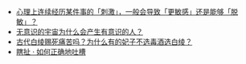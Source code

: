 + [心理上连续经历某件事的「刺激」，一般会导致「更敏感」还是能够「脱敏」？](https://daily.zhihu.com/story/9781615)
+ [无意识的宇宙为什么会产生有意识的人？](https://daily.zhihu.com/story/9781606)
+ [古代白绫赐死痛苦吗？为什么有的妃子不选毒酒选白绫？](https://daily.zhihu.com/story/9781612)
+ [瞎扯 · 如何正确地吐槽](https://daily.zhihu.com/story/9781624)
